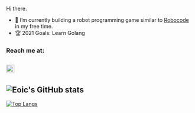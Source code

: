 Hi there.

* 🔨 I’m currently building a robot programming game similar to [Robocode](https://robocode.sourceforge.io/) in my free time.
* 🏆 2021 Goals: Learn Golang

### Reach me at:
[<img align="left" alt="LinkedIn" width="22px" src="https://cdn.jsdelivr.net/npm/simple-icons@v3/icons/linkedin.svg"/>](https://www.linkedin.com/in/karolis-strazdas/)
</br>
---
![Eoic's GitHub stats](https://github-readme-stats.vercel.app/api?username=eoic&count_private=true&show_icons=true&theme=tokyonight)
---
[![Top Langs](https://github-readme-stats.vercel.app/api/top-langs/?username=eoic&layout=compact)](https://github.com/anuraghazra/github-readme-stats)
